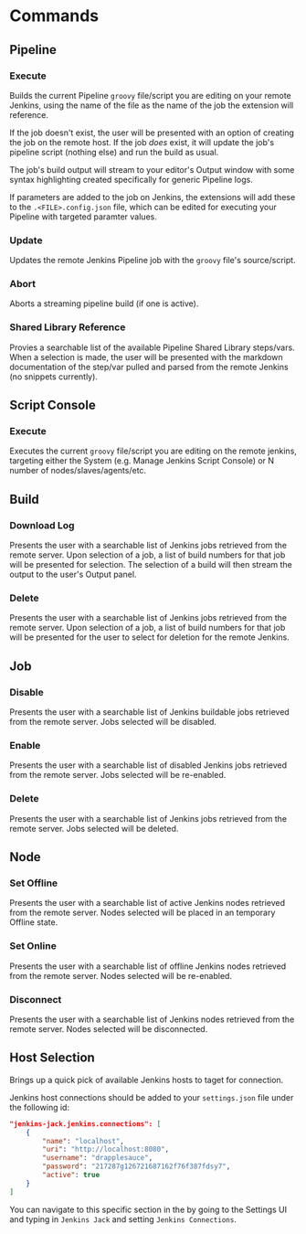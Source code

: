 # Commands

## Pipeline

### Execute
Builds the current Pipeline `groovy` file/script you are editing on your remote Jenkins, using the name of the file as the name of the job the extension will reference.

If the job doesn't exist, the user will be presented with an option of creating the job on the remote host. If the job _does_ exist, it will update the job's pipeline script (nothing else) and run the build as usual.

The job's build output will stream to your editor's Output window with some syntax highlighting created specifically for generic Pipeline logs.

If parameters are added to the job on Jenkins, the extensions will add these to the `.<FILE>.config.json` file, which can be edited for executing your Pipeline with targeted paramter values.

### Update

Updates the remote Jenkins Pipeline job with the `groovy` file's source/script.

### Abort
Aborts a streaming pipeline build (if one is active).

### Shared Library Reference

Provies a searchable list of the available Pipeline Shared Library steps/vars. When a selection is made, the user will be presented with the markdown documentation of the step/var pulled and parsed from the remote Jenkins (no snippets currently).

## Script Console

### Execute

Executes the current `groovy` file/script you are editing on the remote jenkins, targeting either the System (e.g. Manage Jenkins Script Console) or N number of nodes/slaves/agents/etc.

## Build

### Download Log

Presents the user with a searchable list of Jenkins jobs retrieved from the remote server. 
Upon selection of a job, a list of build numbers for that job will be presented for selection. The selection of a build will then stream the output to the user's Output panel.

### Delete

Presents the user with a searchable list of Jenkins jobs retrieved from the remote server. 
Upon selection of a job, a list of build numbers for that job will be presented for the user to select for deletion for the remote Jenkins.

## Job

### Disable
Presents the user with a searchable list of Jenkins buildable jobs retrieved from the remote server. Jobs selected will be disabled.

### Enable
Presents the user with a searchable list of disabled Jenkins jobs retrieved from the remote server. Jobs selected will be re-enabled.

### Delete
Presents the user with a searchable list of Jenkins jobs retrieved from the remote server. Jobs selected will be deleted.

## Node

### Set Offline
Presents the user with a searchable list of active Jenkins nodes retrieved from the remote server. Nodes selected will be placed in an temporary Offline state.

### Set Online
Presents the user with a searchable list of offline Jenkins nodes retrieved from the remote server. Nodes selected will be re-enabled.

### Disconnect
Presents the user with a searchable list of Jenkins nodes retrieved from the remote server. Nodes selected will be disconnected.

## Host Selection

Brings up a quick pick of available Jenkins hosts to taget for connection.

Jenkins host connections should be added to your `settings.json` file under the following id:
```json
"jenkins-jack.jenkins.connections": [
    {
        "name": "localhost",
        "uri": "http://localhost:8080",
        "username": "drapplesauce",
        "password": "217287g126721687162f76f387fdsy7",
        "active": true
    }
]
```

You can navigate to this specific section in the by going to the Settings UI and typing in `Jenkins Jack` and setting `Jenkins Connections`.